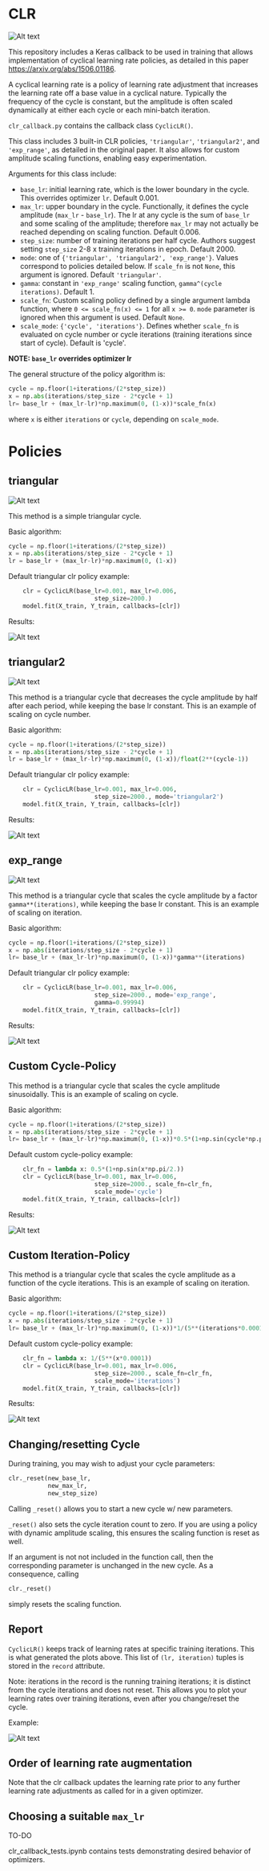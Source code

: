 # CLR

![Alt text](images/triangularDiag.png?raw=true "Title")

This repository includes a Keras callback to be used in training that allows implementation of cyclical learning rate policies, as detailed in this paper https://arxiv.org/abs/1506.01186.

A cyclical learning rate is a policy of learning rate adjustment that increases the learning rate off a base value in a cyclical nature. Typically the frequency of the cycle is constant, but the amplitude is often scaled dynamically at either each cycle or each mini-batch iteration.

`clr_callback.py` contains the callback class `CyclicLR()`.

This class includes 3 built-in CLR policies, `'triangular'`, `'triangular2'`, and `'exp_range'`, as detailed in the original paper. It also allows for custom amplitude scaling functions, enabling easy experimentation.

Arguments for this class include:
* `base_lr`: initial learning rate, which is the lower boundary in the cycle. This overrides optimizer `lr`. Default 0.001.
* `max_lr`: upper boundary in the cycle. Functionally, it defines the cycle amplitude (`max_lr` - `base_lr`). The lr at any cycle is the sum of `base_lr` and some scaling of the amplitude; therefore `max_lr` may not actually be reached depending on scaling function. Default 0.006.
* `step_size`: number of training iterations per half cycle. Authors suggest setting `step_size` 2-8 x training iterations in epoch. Default 2000.
* `mode`: one of `{'triangular', 'triangular2', 'exp_range'}`. Values correspond to policies detailed below. If `scale_fn` is not `None`, this argument is ignored. Default `'triangular'`.
* `gamma`: constant in `'exp_range'` scaling function, `gamma^(cycle iterations)`. Default 1.
* `scale_fn`: Custom scaling policy defined by a single argument lambda function, where `0 <= scale_fn(x) <= 1` for all `x >= 0`. `mode` parameter is ignored when this argument is used. Default `None`.
* `scale_mode`: `{'cycle', 'iterations'}`. Defines whether `scale_fn` is evaluated on cycle number or cycle iterations (training iterations since start of cycle). Default is 'cycle'.

**NOTE: `base_lr` overrides optimizer lr**

The general structure of the policy algorithm is:

```python
cycle = np.floor(1+iterations/(2*step_size))
x = np.abs(iterations/step_size - 2*cycle + 1)
lr= base_lr + (max_lr-lr)*np.maximum(0, (1-x))*scale_fn(x)
```
where `x` is either `iterations` or `cycle`, depending on `scale_mode`.

# Policies

## triangular

![Alt text](images/triangularDiag.png?raw=true "Title")


This method is a simple triangular cycle.

Basic algorithm:

```python
cycle = np.floor(1+iterations/(2*step_size))
x = np.abs(iterations/step_size - 2*cycle + 1)
lr = base_lr + (max_lr-lr)*np.maximum(0, (1-x))
```

Default triangular clr policy example:
```python
    clr = CyclicLR(base_lr=0.001, max_lr=0.006,
                        step_size=2000.)
    model.fit(X_train, Y_train, callbacks=[clr])
``` 

Results:

![Alt text](images/triangular.png?raw=true "Title")

## triangular2

![Alt text](images/triangular2Diag.png?raw=true "Title")

This method is a triangular cycle that decreases the cycle amplitude by half after each period, while keeping the base lr constant. This is an example of scaling on cycle number.

Basic algorithm:

```python
cycle = np.floor(1+iterations/(2*step_size))
x = np.abs(iterations/step_size - 2*cycle + 1)
lr = base_lr + (max_lr-lr)*np.maximum(0, (1-x))/float(2**(cycle-1))
```

Default triangular clr policy example:

```python
    clr = CyclicLR(base_lr=0.001, max_lr=0.006,
                        step_size=2000., mode='triangular2')
    model.fit(X_train, Y_train, callbacks=[clr])
``` 

Results:

![Alt text](images/triangular2.png?raw=true "Title")

## exp_range

![Alt text](images/exp_rangeDiag.png?raw=true "Title")

This method is a triangular cycle that scales the cycle amplitude by a factor `gamma**(iterations)`, while keeping the base lr constant. This is an example of scaling on iteration.

Basic algorithm:

```python
cycle = np.floor(1+iterations/(2*step_size))
x = np.abs(iterations/step_size - 2*cycle + 1)
lr= base_lr + (max_lr-lr)*np.maximum(0, (1-x))*gamma**(iterations)
```

Default triangular clr policy example:

```python
    clr = CyclicLR(base_lr=0.001, max_lr=0.006,
                        step_size=2000., mode='exp_range',
                        gamma=0.99994)
    model.fit(X_train, Y_train, callbacks=[clr])
``` 

Results:

![Alt text](images/exp_range.png?raw=true "Title")

## Custom Cycle-Policy

This method is a triangular cycle that scales the cycle amplitude sinusoidally. This is an example of scaling on cycle.

Basic algorithm:

```python
cycle = np.floor(1+iterations/(2*step_size))
x = np.abs(iterations/step_size - 2*cycle + 1)
lr= base_lr + (max_lr-lr)*np.maximum(0, (1-x))*0.5*(1+np.sin(cycle*np.pi/2.))
```

Default custom cycle-policy example:
```python
    clr_fn = lambda x: 0.5*(1+np.sin(x*np.pi/2.))
    clr = CyclicLR(base_lr=0.001, max_lr=0.006,
                        step_size=2000., scale_fn=clr_fn,
                        scale_mode='cycle')
    model.fit(X_train, Y_train, callbacks=[clr])
``` 

Results:

![Alt text](images/cycle.png?raw=true "Title")

## Custom Iteration-Policy

This method is a triangular cycle that scales the cycle amplitude as a function of the cycle iterations. This is an example of scaling on iteration.

Basic algorithm:

```python
cycle = np.floor(1+iterations/(2*step_size))
x = np.abs(iterations/step_size - 2*cycle + 1)
lr= base_lr + (max_lr-lr)*np.maximum(0, (1-x))*1/(5**(iterations*0.0001))
```

Default custom cycle-policy example:
```python
    clr_fn = lambda x: 1/(5**(x*0.0001))
    clr = CyclicLR(base_lr=0.001, max_lr=0.006,
                        step_size=2000., scale_fn=clr_fn,
                        scale_mode='iterations')
    model.fit(X_train, Y_train, callbacks=[clr])
``` 

Results:

![Alt text](images/iterations.png?raw=true "Title")

## Changing/resetting Cycle

During training, you may wish to adjust your cycle parameters: 

```python
clr._reset(new_base_lr,
           new_max_lr,
           new_step_size)
```
Calling `_reset()` allows you to start a new cycle w/ new parameters. 

`_reset()` also sets the cycle iteration count to zero. If you are using a policy with dynamic amplitude scaling, this ensures the scaling function is reset as well.

If an argument is not not included in the function call, then the corresponding parameter is unchanged in the new cycle. As a consequence, calling 

```python
clr._reset()
```

simply resets the scaling function.

## Report

`CyclicLR()` keeps track of learning rates at specific training iterations. This is what generated the plots above. This list of `(lr, iteration)` tuples is stored in the `record` attribute.

Note: iterations in the record is the running training iterations; it is distinct from the cycle iterations and does not reset. This allows you to plot your learning rates over training iterations, even after you change/reset the cycle.

Example:

![Alt text](images/reset.png?raw=true "Title")

## Order of learning rate augmentation
Note that the clr callback updates the learning rate prior to any further learning rate adjustments as called for in a given optimizer.

## Choosing a suitable `max_lr`
TO-DO


clr_callback_tests.ipynb contains tests demonstrating desired behavior of optimizers.
